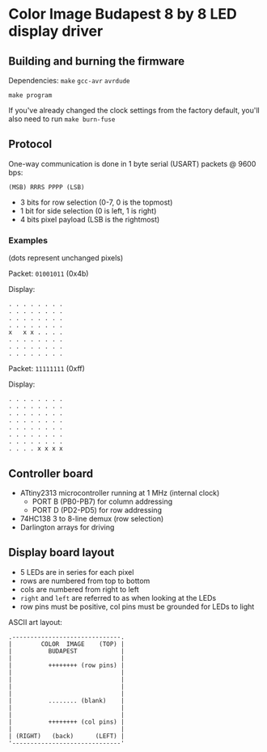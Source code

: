 Color Image Budapest 8 by 8 LED display driver
==============================================

Building and burning the firmware
---------------------------------

Dependencies: `make` `gcc-avr` `avrdude`

	make program

If you've already changed the clock settings from the factory default,
you'll also need to run `make burn-fuse`

Protocol
--------

One-way communication is done in 1 byte serial (USART) packets @ 9600 bps:

	(MSB) RRRS PPPP (LSB)

 - 3 bits for row selection (0-7, 0 is the topmost)
 - 1 bit for side selection (0 is left, 1 is right)
 - 4 bits pixel payload (LSB is the rightmost)

### Examples ###

(dots represent unchanged pixels)

Packet: `01001011` (0x4b)

Display:

	. . . . . . . .
	. . . . . . . .
	. . . . . . . .
	. . . . . . . .
	x   x x . . . .
	. . . . . . . .
	. . . . . . . .
	. . . . . . . .

Packet: `11111111` (0xff)

Display:

	. . . . . . . .
	. . . . . . . .
	. . . . . . . .
	. . . . . . . .
	. . . . . . . .
	. . . . . . . .
	. . . . . . . .
	. . . . x x x x

Controller board
----------------

 - ATtiny2313 microcontroller running at 1 MHz (internal clock)
   - PORT B (PB0-PB7) for column addressing
   - PORT D (PD2-PD5) for row addressing
 - 74HC138 3 to 8-line demux (row selection)
 - Darlington arrays for driving

Display board layout
--------------------

 - 5 LEDs are in series for each pixel
 - rows are numbered from top to bottom
 - cols are numbered from right to left
 - `right` and `left` are referred to as when looking at the LEDs
 - row pins must be positive, col pins must be grounded for LEDs to light

ASCII art layout:

	.------------------------------.
	|        COLOR  IMAGE    (TOP) |
	|          BUDAPEST            |
	|                              |
	|          ++++++++ (row pins) |
	|                              |
	|                              |
	|                              |
	|                              |
	|          ........ (blank)    |
	|                              |
	|                              |
	|          ++++++++ (col pins) |
	|                              |
	| (RIGHT)   (back)      (LEFT) |
	'------------------------------'
